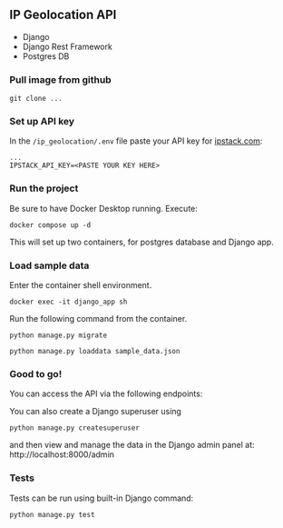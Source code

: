## IP Geolocation API

- Django
- Django Rest Framework
- Postgres DB

### Pull image from github
`git clone ...`

### Set up API key
In the `/ip_geolocation/.env` file paste your API key for [ipstack.com](ipstack.com):
```text
...
IPSTACK_API_KEY=<PASTE YOUR KEY HERE>
```

### Run the project
Be sure to have Docker Desktop running. Execute:

`docker compose up -d`

This will set up two containers, for postgres database and Django app.

### Load sample data
Enter the container shell environment.

`docker exec -it django_app sh`

Run the following command from the container.

`python manage.py migrate`

`python manage.py loaddata sample_data.json`

### Good to go!
You can access the API via the following endpoints:

You can also create a Django superuser using

`python manage.py createsuperuser`

and then view and manage the data in the Django admin panel at: http://localhost:8000/admin

### Tests
Tests can be run using built-in Django command:

`python manage.py test`
